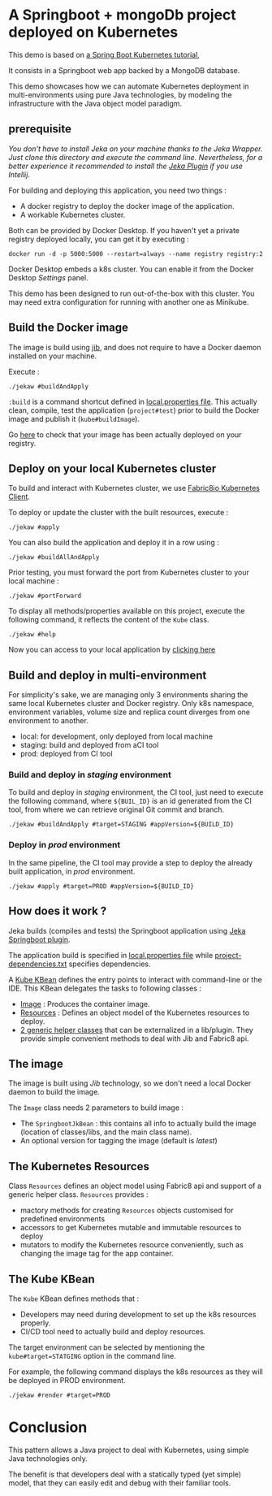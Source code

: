 # A Springboot + mongoDb project deployed on Kubernetes

This demo is based on [a Spring Boot Kubernetes tutorial](https://learnk8s.io/spring-boot-kubernetes-guide),

It consists in a Springboot web app backed by a MongoDB database.

This demo showcases how we can automate Kubernetes deployment in multi-environments using 
pure Java technologies, by modeling the infrastructure with the Java object model paradigm.


## prerequisite

*You don't have to install Jeka on your machine thanks to the Jeka Wrapper. 
Just clone this directory and execute the command line.
Nevertheless, for a better experience it recommended to install the [Jeka Plugin](https://plugins.jetbrains.com/plugin/13489-jeka) 
if you use Intellij.*

For building and deploying this application, you need two things :
- A docker registry to deploy the docker image of the application.
- A workable Kubernetes cluster.

Both can be provided by Docker Desktop. If you haven't yet a private registry deployed locally, 
you can get it by executing :
```shell
docker run -d -p 5000:5000 --restart=always --name registry registry:2
```

Docker Desktop embeds a k8s cluster. You can enable it from the Docker Desktop *Settings* panel.

This demo has been designed to run out-of-the-box with this cluster. 
You may need extra configuration for running with another one as Minikube.

## Build the Docker image

The image is build using [jib](https://github.com/GoogleContainerTools/jib/tree/master/jib-core), and does not require 
to have a Docker daemon installed on your machine.

Execute :
```shell
./jekaw #buildAndApply
```
`:build` is a command shortcut defined in [local.properties file](jeka/local.properties). This actually clean, compile, test the
application (`project#test`) prior to build the Docker image and publish it (`kube#buildImage`).

Go [here](http://localhost:5000/v2/knote-java/tags/list) to check that your image has been actually deployed on your registry.

## Deploy on your local Kubernetes cluster

To build and interact with Kubernetes cluster, we use [Fabric8io Kubernetes Client](https://github.com/fabric8io/kubernetes-client).

To deploy or update the cluster with the built resources, execute : 
```shell
./jekaw #apply
```

You can also build the application and deploy it in a row using :
```shell
./jekaw #buildAllAndApply
```

Prior testing, you must forward the port from Kubernetes cluster to your local machine :
```shell
./jekaw #portForward
```

To display all methods/properties available on this project, execute the following command, 
it reflects the content of the `Kube` class.
```shell
./jekaw #help
```

Now you can access to your local application by [clicking here](http://localhost:8080/)

## Build and deploy in multi-environment

For simplicity's sake, we are managing only 3 environments sharing the same local Kubernetes cluster and Docker registry.
Only k8s namespace, environment variables, volume size and replica count diverges from one environment to another.
- local: for development, only deployed from local machine
- staging: build and deployed from aCI tool
- prod: deployed from CI tool

### Build and deploy in *staging* environment

To build and deploy in *staging* environment, the CI tool, just need to execute 
the following command, where `${BUIL_ID}` is an id generated from the CI tool, from where 
we can retrieve original Git commit and branch.
```
./jekaw #buildAndApply #target=STAGING #appVersion=${BUILD_ID}
```

### Deploy in *prod* environment

In the same pipeline, the CI tool may provide a step to deploy the already
built application, in *prod* environment.

```
./jekaw #apply #target=PROD #appVersion=${BUILD_ID}
```


## How does it work ?

Jeka builds (compiles and tests) the Springboot application using [Jeka Springboot 
plugin](https://github.com/jeka-dev/jeka/tree/master/plugins/dev.jeka.plugins.springboot).

The application build is specified in [local.properties file](jeka/local.properties) while
[project-dependencies.txt](jeka/project-dependencies.txt) specifies dependencies.

A [Kube KBean](jeka/def/kube/Kube.java) defines the entry points to interact with command-line 
or the IDE. This KBean delegates the tasks to following classes :
- [Image](jeka/def/kube/Image.java) : Produces the container image.
- [Resources](jeka//def/kube/Resources.java) : Defines an object model of the Kubernetes resources to deploy.
- [2 generic helper classes](jeka/def/kube/support) that can be externalized in a lib/plugin. They provide simple convenient methods to deal with Jib and Fabric8 api.


## The image

The image is built using *Jib* technology, so we don't need a local Docker daemon to build the image.

The `Ìmage` class needs 2 parameters to build image :
- The `SpringbootJkBean` : this contains all info to actually build the image (location of classes/libs, and the main class name).
- An optional version for tagging the image (default is *latest*)


## The Kubernetes Resources

Class `Resources` defines an object model using Fabric8 api and support of a generic helper class.
`Resources` provides :
- mactory methods for creating `Resources` objects customised for predefined environments
- accessors to get Kubernetes mutable and immutable resources to deploy
- mutators to modify the Kubernetes resource conveniently, such as changing the image tag for the app container. 

## The Kube KBean

The `Kube` KBean defines methods that :
- Developers may need during development to set up the k8s resources properly.
- CI/CD tool need to actually build and deploy resources.

The target environment can be selected by mentioning the `kube#target=STATGING` option in the command line. 

For example, the following command displays the k8s resources as they will be deployed in PROD environment.
```shell
./jekaw #render #target=PROD
```

# Conclusion

This pattern allows a Java project to deal with Kubernetes, using simple Java technologies only.

The benefit is that developers deal with a statically typed (yet simple) model, that they can easily edit and debug 
with their familiar tools.










